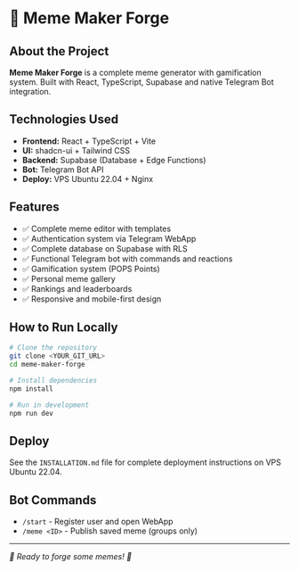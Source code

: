 # 🗿 Meme Maker Forge

## About the Project

**Meme Maker Forge** is a complete meme generator with gamification system. Built with React, TypeScript, Supabase and native Telegram Bot integration.

## Technologies Used

- **Frontend:** React + TypeScript + Vite
- **UI:** shadcn-ui + Tailwind CSS  
- **Backend:** Supabase (Database + Edge Functions)
- **Bot:** Telegram Bot API
- **Deploy:** VPS Ubuntu 22.04 + Nginx

## Features

- ✅ Complete meme editor with templates
- ✅ Authentication system via Telegram WebApp
- ✅ Complete database on Supabase with RLS
- ✅ Functional Telegram bot with commands and reactions
- ✅ Gamification system (POPS Points)
- ✅ Personal meme gallery
- ✅ Rankings and leaderboards
- ✅ Responsive and mobile-first design

## How to Run Locally

```bash
# Clone the repository
git clone <YOUR_GIT_URL>
cd meme-maker-forge

# Install dependencies
npm install

# Run in development
npm run dev
```

## Deploy

See the `INSTALLATION.md` file for complete deployment instructions on VPS Ubuntu 22.04.

## Bot Commands

- `/start` - Register user and open WebApp  
- `/meme <ID>` - Publish saved meme (groups only)

---

*🗿 Ready to forge some memes! 💪*
